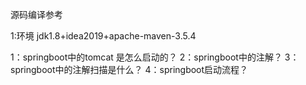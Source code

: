源码编译参考

1:环境
jdk1.8+idea2019+apache-maven-3.5.4

1：springboot中的tomcat 是怎么启动的？
2：springboot中的注解？
3：springboot中的注解扫描是什么？
4：springboot启动流程？
